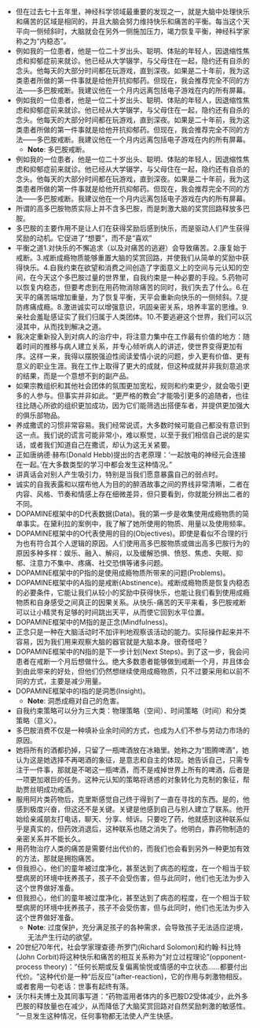 - 但在过去七十五年里，神经科学领域最重要的发现之一，就是大脑中处理快乐和痛苦的区域是相同的，并且大脑会努力维持快乐和痛苦的平衡。每当这个天平向一侧倾斜时，大脑就会在另外一侧施加压力，竭力恢复平衡，神经科学家称之为“内稳态”。
- 例如我的一位患者，他是一位二十岁出头、聪明、体贴的年轻人，因退缩性焦虑和抑郁症前来就诊。他已经从大学辍学，与父母住在一起，隐约还有自杀的念头。他每天的大部分时间都在玩游戏，直到深夜。如果是二十年前，我为这类患者所做的第一件事就是给他开抗抑郁药。但现在，我会推荐完全不同的方法——多巴胺戒断。我建议他在一个月内远离包括电子游戏在内的所有屏幕。
- 例如我的一位患者，他是一位二十岁出头、聪明、体贴的年轻人，因退缩性焦虑和抑郁症前来就诊。他已经从大学辍学，与父母住在一起，隐约还有自杀的念头。他每天的大部分时间都在玩游戏，直到深夜。如果是二十年前，我为这类患者所做的第一件事就是给他开抗抑郁药。但现在，我会推荐完全不同的方法——多巴胺戒断。我建议他在一个月内远离包括电子游戏在内的所有屏幕。
    - **Note**: 多巴胺戒断。
- 例如我的一位患者，他是一位二十岁出头、聪明、体贴的年轻人，因退缩性焦虑和抑郁症前来就诊。他已经从大学辍学，与父母住在一起，隐约还有自杀的念头。他每天的大部分时间都在玩游戏，直到深夜。如果是二十年前，我为这类患者所做的第一件事就是给他开抗抑郁药。但现在，我会推荐完全不同的方法——多巴胺戒断。我建议他在一个月内远离包括电子游戏在内的所有屏幕。
- 所谓的高多巴胺物质实际上并不含多巴胺，而是刺激大脑的奖赏回路释放多巴胺。
- 多巴胺的主要作用不是让人们在获得奖励后感到快乐，而是驱动人们产生获得奖励的动机。它促进了“想要”，而不是“喜欢”
- 平衡之道1.对快乐的不懈追求（以及对痛苦的逃避）会导致痛苦。2.康复始于戒断。3.戒断成瘾物质能够重置大脑的奖赏回路，并使我们从简单的奖励中获得快乐。4.自我约束在欲望和消费之间创造了字面意义上的空间与元认知的空间，在今天这个多巴胺过量的世界里，自我约束是一种必要的手段。5.药物可以恢复内稳态，但要考虑到在用药物消除痛苦的同时，我们失去了什么。6.在天平的痛苦端增加重量，为了恢复平衡，天平会重新向快乐的一侧倾斜。7.提防疼痛成瘾。8.激进诚实可以增强意识，巩固亲密关系，培养丰富的思维。9.亲社会羞耻感证实了我们归属于人类团体。10.不要逃避这个世界，我们可以沉浸其中，从而找到解决之道。
- 我决定重新投入到对病人的治疗中，将注意力集中在工作最有价值的地方：随着时间的推移与病人建立关系，并专心倾听病人的讲述，使世界变得更加有序。这样一来，我得以摆脱强迫性阅读爱情小说的问题，步入更有价值、更有意义的职业生涯。我在工作上取得了更大的成就，但这种成就并非我刻意追求的结果，而是一个意想不到的副产品。
- 如果宗教组织和其他社会团体的氛围更加宽松，规则和约束更少，就会吸引更多的人参与。但事实并非如此。“更严格的教会”才能吸引更多的追随者，也往往比随心所欲的组织更加成功，因为它们能筛选出搭便车者，并提供更加强大的俱乐部物品。
- 养成撒谎的习惯非常容易。我们经常说谎，大多数时候可能自己都没有意识到这一点。我们说的谎言可能非常小，难以察觉，以至于我们相信自己说的是实话，或者我们知道自己在撒谎，却认为这无关紧要。
- 正如唐纳德·赫布(Donald Hebb)提出的古老原理：‘一起放电的神经元会连接在一起。’在大多数类型的学习中都会发生这种情况。”
- 讲真话会对别人产生吸引力，特别是当我们愿意暴露自己的弱点时。
- 诚实的自我表露和以摆布他人为目的的醉酒故事之间的界线非常清晰，二者在内容、风格、节奏和情感上存在细微差异，但只要看到，你就能分辨出二者的不同。
- DOPAMINE框架中的D代表数据(Data)。我的第一步是收集使用成瘾物质的简单事实。在黛利拉的案例中，我了解了她所使用的物质、用量以及使用频率。
- DOPAMINE框架中的O代表使用的目的(Objectives)。即使是看似不合理的行为也有符合其个人逻辑的原因。人们使用高多巴胺物质或做出高多巴胺行为的原因多种多样：娱乐、融入、解闷，以及缓解恐惧、愤怒、焦虑、失眠、抑郁、注意力不集中、疼痛、社交恐惧等诸多问题。
- DOPAMINE框架中的P指的是使用成瘾物质所带来的问题(Problems)。
- DOPAMINE框架中的A指的是戒断(Abstinence)。戒断成瘾物质是恢复内稳态的必要条件，它能让我们从较小的奖励中获得快乐，也能让我们看到使用成瘾物质和自身感受之间真正的因果关系。从快乐-痛苦的天平来看，多巴胺戒断可以让小精灵有足够的时间跳出天平，从而使它回到水平位置。
- DOPAMINE框架中的M指的是正念(Mindfulness)。
- 正念只是一种在大脑活动时不加评判地观察该活动的能力。实际操作起来并不容易，因为我们用来观察大脑的器官就是大脑本身。很奇怪吧？
- DOPAMINE框架中的N指的是下一步计划(Next Steps)。到了这一步，我会问患者在戒断一个月后想做什么。绝大多数患者能够做到戒断一个月，并且体会到由此带来的好处，但他们仍然想继续使用成瘾物质，只不过要采用和以前不同的方式，主要是减少用量。
- DOPAMINE框架中的I指的是洞悉(Insight)。
    - **Note**: 洞悉成瘾对自己的危害。
- 自我约束策略可以分为三大类：物理策略（空间）、时间策略（时间）和分类策略（意义）。
- 多巴胺消费不仅是一种填补业余时间的方式，也成为人们不参与劳动力市场的原因。
- 她将所有的酒都扔掉，只留了一瓶啤酒放在冰箱里。她称之为“图腾啤酒”，她认为这是她选择不再喝酒的象征，是意志和自主的体现。她告诉自己，只需专注于一件事，那就是不喝这一瓶啤酒，而不是戒掉世界上所有的啤酒，后者是一项更加艰巨的任务。这种元认知的策略将诱惑的对象转化为克制的象征，帮助贾丝明成功戒酒。
- 服用阿片类药物后，克里斯感觉自己终于得到了一直在寻找的东西。是的，他感到极度兴奋，但这还不是关键。关键是他感到自己与别人建立了联系。他开始给亲戚朋友打电话，聊天、分享、倾诉。只要吃了药，他就感到这种联系似乎是真实的，但药效消退后，这种联系也随之消失了。他明白，靠药物制造的亲密关系并不能长久。
- 用药物治疗人类的痛苦是需要付出代价的，而我们也会看到另外一种更加有效的方法，那就是拥抱痛苦。
- 但我担心，他们的童年被过度净化，甚至达到了病态的程度，在一个相当于软壁病房的环境中抚养孩子，孩子不会受伤害，但与此同时，他们也无法为步入这个世界做好准备。
- 但我担心，他们的童年被过度净化，甚至达到了病态的程度，在一个相当于软壁病房的环境中抚养孩子，孩子不会受伤害，但与此同时，他们也无法为步入这个世界做好准备。
    - **Note**: 过度保护，充分满足孩子的各种需求，会导致孩子无法适应逆境，无法产生行动的欲望。
- 20世纪70年代，社会学家理查德·所罗门(Richard Solomon)和约翰·科比特(John Corbit)将这种快乐和痛苦的相互关系称为“对立过程理论”(opponent-process theory)：​“任何长期或反复偏离愉悦或情感的中立状态……都要付出代价。​”这种代价是一种“后反应”(after-reaction)，它的作用与刺激物相反。或者套用一句老话：世事有起终有落。
- 沃尔科夫博士及其同事写道：​“药物滥用者体内的多巴胺D2受体减少，此外多巴胺的释放量也在减少，从而降低了大脑奖赏回路对自然奖励刺激的敏感性。​”一旦发生这种情况，任何事物都无法使人产生快感。
